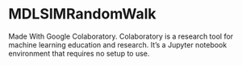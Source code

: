 # MDLSIMRandomWalk
 Made With Google Colaboratory. Colaboratory is a research tool for machine learning education and research. It’s a Jupyter notebook environment that requires no setup to use.
